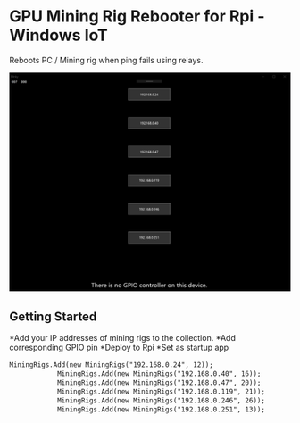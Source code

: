 # GPU Mining Rig Rebooter for Rpi - Windows IoT

Reboots PC / Mining rig when ping fails using relays.

![Screenshot](https://github.com/ColossusFX/RigRebooter-UWP/blob/master/Screenshot_1.jpg "GPU Rig Rebooter")

## Getting Started

*Add your IP addresses of mining rigs to the collection.
*Add corresponding GPIO pin
*Deploy to Rpi
*Set as startup app

```
MiningRigs.Add(new MiningRigs("192.168.0.24", 12));
            MiningRigs.Add(new MiningRigs("192.168.0.40", 16));
            MiningRigs.Add(new MiningRigs("192.168.0.47", 20));
            MiningRigs.Add(new MiningRigs("192.168.0.119", 21));
            MiningRigs.Add(new MiningRigs("192.168.0.246", 26));
            MiningRigs.Add(new MiningRigs("192.168.0.251", 13));
```
